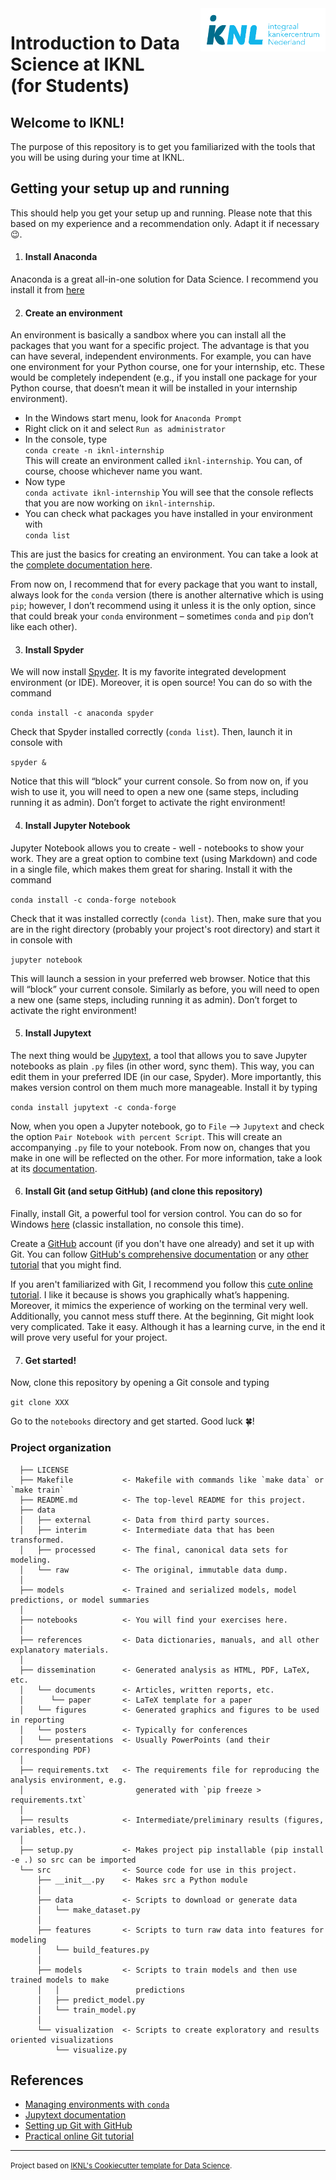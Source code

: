 <img src="https://github.com/IKNL/guidelines/blob/master/resources/logos/iknl_nl.png?raw=true" width=200 align="right">

# Introduction to Data Science at IKNL<br> (for Students)

## Welcome to IKNL!
The purpose of this repository is to get you familiarized with the tools that you will be using during your time at IKNL.

## Getting your setup up and running
This should help you get your setup up and running. Please note that this based on my experience and a recommendation only. Adapt it if necessary 😉.

1. #### Install Anaconda <br>
  Anaconda is a great all-in-one solution for Data Science. I recommend you install it from [here](https://www.anaconda.com/products/individual)

2. #### Create an environment <br>
  An environment is basically a sandbox where you can install all the packages that you want for a specific project. The advantage is that you can have several, independent environments. For example, you can have one environment for your Python course, one for your internship, etc. These would be completely independent (e.g., if you install one package for your Python course, that doesn’t mean it will be installed in your internship environment).
  * In the Windows start menu, look for `Anaconda Prompt`
  * Right click on it and select `Run as administrator`
  * In the console, type <br>
     `conda create -n iknl-internship` <br>
     This will create an environment called `iknl-internship`. You can, of course, choose whichever name you want.
   * Now type <br>
      `conda activate iknl-internship`
      You will see that the console reflects that you are now working on `iknl-internship`.
   * You can check what packages you have installed in your environment with <br>
      `conda list`

This are just the basics for creating an environment. You can take a look at the [complete documentation here](https://docs.conda.io/projects/conda/en/latest/user-guide/tasks/manage-environments.html).

From now on, I recommend that for every package that you want to install, always look for the `conda` version (there is another alternative which is using `pip`; however, I don’t recommend using it unless it is the only option, since that could break your `conda` environment – sometimes `conda` and `pip` don’t like each other).

3. #### Install Spyder <br>
  We will now install [Spyder](https://www.spyder-ide.org/). It is my favorite integrated development environment (or IDE). Moreover, it is open source! You can do so with the command

  `conda install -c anaconda spyder`

  Check that Spyder installed correctly (`conda list`). Then, launch it in console with

  `spyder &`

Notice that this will “block” your current console. So from now on, if you wish to use it, you will need to open a new one (same steps, including running it as admin). Don’t forget to activate the right environment!

4. #### Install Jupyter Notebook <br>
Jupyter Notebook allows you to create - well - notebooks to show your work. They are a great option to combine text (using Markdown) and code in a single file, which makes them great for sharing. Install it with the command

  `conda install -c conda-forge notebook`

  Check that it was installed correctly (`conda list`). Then, make sure that you are in the right directory (probably your project's root directory) and start it in console with

  `jupyter notebook`

This will launch a session in your preferred web browser. Notice that this will “block” your current console. Similarly as before, you will need to open a new one (same steps, including running it as admin). Don’t forget to activate the right environment!

5. #### Install Jupytext <br>
The next thing would be [Jupytext](https://github.com/mwouts/jupytext), a tool that allows you to save Jupyter notebooks as plain `.py` files (in other word, sync them). This way, you can edit them in your preferred IDE (in our case, Spyder). More importantly, this makes version control on them much more manageable. Install it by typing

  `conda install jupytext -c conda-forge`

Now, when you open a Jupyter notebook, go to `File` --> `Jupytext` and check the option `Pair Notebook with percent Script`. This will create an accompanying `.py` file to your notebook. From now on, changes that you make in one will be reflected on the other. For more information, take a look at its [documentation](https://jupytext.readthedocs.io/en/latest/).

6. #### Install Git (and setup GitHub) (and clone this repository) <br>
Finally, install Git, a powerful tool for version control. You can do so for Windows [here](https://git-scm.com/download/win) (classic installation, no console this time).

Create a [GitHub](https://github.com/) account (if you don't have one already) and set it up with Git. You can follow [GitHub's comprehensive documentation](https://docs.github.com/en/github/getting-started-with-github/set-up-git) or any [other tutorial](https://kbroman.org/github_tutorial/pages/first_time.html) that you might find.

If you aren't familiarized with Git, I recommend you follow this [cute online tutorial](https://learngitbranching.js.org/). I like it because is shows you graphically what’s happening. Moreover, it mimics the experience of working on the terminal very well. Additionally, you cannot mess stuff there. At the beginning, Git might look very complicated. Take it easy. Although it has a learning curve, in the end it will prove very useful for your project.

7. #### Get started!
Now, clone this repository by opening a Git console and typing

  `git clone XXX`

Go to the `notebooks` directory and get started. Good luck 🍀!

  ### Project organization

      ├── LICENSE
      ├── Makefile           <- Makefile with commands like `make data` or `make train`
      ├── README.md          <- The top-level README for this project.
      ├── data
      │   ├── external       <- Data from third party sources.
      │   ├── interim        <- Intermediate data that has been transformed.
      │   ├── processed      <- The final, canonical data sets for modeling.
      │   └── raw            <- The original, immutable data dump.
      │
      ├── models             <- Trained and serialized models, model predictions, or model summaries
      │
      ├── notebooks          <- You will find your exercises here.
      │
      ├── references         <- Data dictionaries, manuals, and all other explanatory materials.
      │
      ├── dissemination      <- Generated analysis as HTML, PDF, LaTeX, etc.
      │   └── documents      <- Articles, written reports, etc.
      │      └── paper       <- LaTeX template for a paper
      │   └── figures        <- Generated graphics and figures to be used in reporting
      │   └── posters        <- Typically for conferences
      │   └── presentations  <- Usually PowerPoints (and their corresponding PDF)
      │
      ├── requirements.txt   <- The requirements file for reproducing the analysis environment, e.g.
      │                         generated with `pip freeze > requirements.txt`
      │
      ├── results            <- Intermediate/preliminary results (figures, variables, etc.).
      │
      ├── setup.py           <- Makes project pip installable (pip install -e .) so src can be imported
      └── src                <- Source code for use in this project.
          ├── __init__.py    <- Makes src a Python module
          │
          ├── data           <- Scripts to download or generate data
          │   └── make_dataset.py
          │
          ├── features       <- Scripts to turn raw data into features for modeling
          │   └── build_features.py
          │
          ├── models         <- Scripts to train models and then use trained models to make
          │   │                 predictions
          │   ├── predict_model.py
          │   └── train_model.py
          │
          └── visualization  <- Scripts to create exploratory and results oriented visualizations
              └── visualize.py


## References
* [Managing environments with `conda`](https://docs.conda.io/projects/conda/en/latest/user-guide/tasks/manage-environments.html)
* [Jupytext documentation](https://jupytext.readthedocs.io/en/latest/)
* [Setting up Git with GitHub](https://docs.github.com/en/github/getting-started-with-github/set-up-git)
* [Practical online Git tutorial](https://learngitbranching.js.org/)

--------
<p><small>Project based on <a target="_blank" href="https://github.com/iknl/cookiecutter-data-science-iknl">IKNL's Cookiecutter template for Data Science</a>.</small></p>
